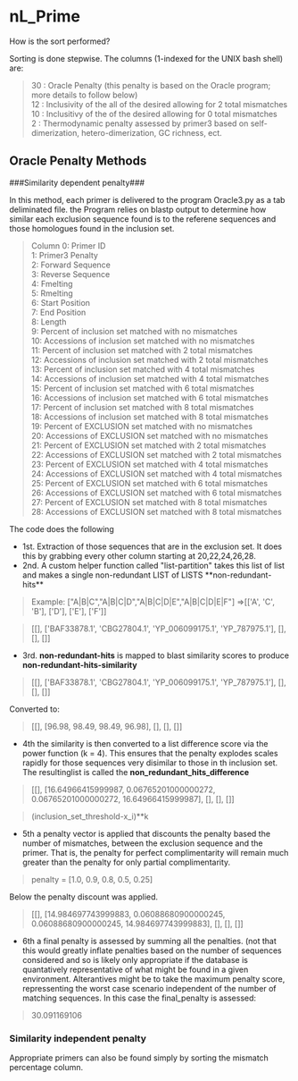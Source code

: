 nL_Prime
========

How is the sort performed?

Sorting is done stepwise. The columns (1-indexed for the UNIX bash shell) are:

> 30 : Oracle Penalty (this penalty is based on the Oracle program; more details to follow below)  
> 12 : Inclusivity of the all of the desired <inclusion set> allowing for 2 total mismatches  
> 10 : Inclusitivy of the of the desired <inclusion set> allowing for 0 total mismatches  
> 2 : Thermodynamic penalty assessed by primer3 based on self-dimerization, hetero-dimerization, GC richness, ect.  

## Oracle Penalty Methods ##

###Similarity dependent penalty###

In this method, each primer is delivered to the program Oracle3.py as a tab deliminated file. the Program relies on blastp output to determine how similar each exclusion sequence found is to the referene sequences and those homologues found in the inclusion set.

>Column 0: Primer ID  
>1: Primer3 Penalty  
>2: Forward Sequence  
>3: Reverse Sequence  
>4: Fmelting  
>5: Rmelting  
>6: Start Position  
>7: End Position  
>8: Length  
>9: Percent of inclusion set matched with no mismatches  
>10: Accessions of inclusion set matched with no mismatches  
>11: Percent of inclusion set matched with 2 total mismatches  
>12: Accessions of inclusion set matched with 2 total mismatches  
>13: Percent of inclusion set matched with 4 total mismatches  
>14: Accessions of inclusion set matched with 4 total mismatches  
>15: Percent of inclusion set matched with 6 total mismatches  
>16: Accessions of inclusion set matched with 6 total mismatches  
>17: Percent of inclusion set matched with 8 total mismatches  
>18: Accessions of inclusion set matched with 8 total mismatches     
>19: Percent of EXCLUSION set matched with no mismatches   
>20: Accessions of EXCLUSION set matched with no mismatches  
>21: Percent of EXCLUSION set matched with 2 total mismatches  
>22: Accessions of EXCLUSION set matched with 2 total mismatches  
>23: Percent of EXCLUSION set matched with 4 total mismatches  
>24: Accessions of EXCLUSION set matched with 4 total mismatches  
>25: Percent of EXCLUSION set matched with 6 total mismatches  
>26: Accessions of EXCLUSION set matched with 6 total mismatches  
>27: Percent of EXCLUSION set matched with 8 total mismatches  
>28: Accessions of EXCLUSION set matched with 8 total mismatches

The code does the following 
<ul>
<li> 1st. Extraction of those sequences that are in the exclusion set. It does this by grabbing every other column starting at 20,22,24,26,28. </li>
<li> 2nd. A custom helper function called "list-partition" takes this list of list and makes a single non-redundant LIST of LISTS **non-redundant-hits**</li> 
</ul>

> Example: ["A|B|C","A|B|C|D","A|B|C|D|E","A|B|C|D|E|F"] =>[['A', 'C', 'B'], ['D'], ['E'], ['F']]  


> [[], ['BAF33878.1', 'CBG27804.1', 'YP_006099175.1', 'YP_787975.1'], [], [], []]  

+ 3rd.  **non-redundant-hits** is mapped to blast similarity scores to produce **non-redundant-hits-similarity**  

> [[], ['BAF33878.1', 'CBG27804.1', 'YP_006099175.1', 'YP_787975.1'], [], [], []]  

Converted to:

> [[], [96.98, 98.49, 98.49, 96.98], [], [], []]  

+ 4th the similarity is then converted to a list difference score via the power function (k = 4). This ensures that the penalty explodes scales rapidly for those sequences very disimilar to those in th inclusion set. The resultinglist is called the  **non_redundant_hits_difference**  

> [[], [16.64966415999987, 0.06765201000000272, 0.06765201000000272, 16.64966415999987], [], [], []]  

> (inclusion_set_threshold-x_i)**k 

+ 5th a penalty vector is applied that discounts the penalty based the number of mismatches, between the exclusion sequence and the primer. That is, the penalty for perfect complimentarity will remain much greater than the penalty for only partial complimentarity. 

> penalty = [1.0, 0.9, 0.8, 0.5, 0.25]

Below the penalty discount was applied.

> [[], [14.984697743999883, 0.06088680900000245, 0.06088680900000245, 14.984697743999883], [], [], []]  

+ 6th a final penalty is assessed by summing all the penalties. (not that this would greatly inflate penalties based on the number of sequences considered and so is likely only appropriate if the database is quantatively representative of what might be found in a given environment. Alterantives might be to take the maximum penalty score, repressenting the worst case scenario independent of the number of matching sequences. In this case the final_penalty is assessed:  

> 30.091169106  

### Similarity independent penalty ###

Appropriate primers can also be found simply by sorting the mismatch percentage column. 

